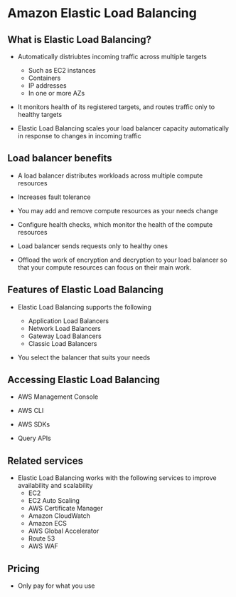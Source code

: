 # Amazon Elastic Load Balancing

## What is Elastic Load Balancing?

* Automatically distriubtes incoming traffic across multiple targets
  * Such as EC2 instances
  * Containers
  * IP addresses
  * In one or more AZs

* It monitors health of its registered targets, and routes traffic only to healthy targets

* Elastic Load Balancing scales your load balancer capacity automatically in response to changes in incoming traffic

## Load balancer benefits

* A load balancer distributes workloads across multiple compute resources

* Increases fault tolerance

* You may add and remove compute resources as your needs change

* Configure health checks, which monitor the health of the compute resources

* Load balancer sends requests only to healthy ones

* Offload the work of encryption and decryption to your load balancer so that your compute resources can focus on their main work.

## Features of Elastic Load Balancing

* Elastic Load Balancing supports the following
  * Application Load Balancers
  * Network Load Balancers
  * Gateway Load Balancers
  * Classic Load Balancers

* You select the balancer that suits your needs

## Accessing Elastic Load Balancing

* AWS Management Console

* AWS CLI

* AWS SDKs

* Query APIs

## Related services

* Elastic Load Balancing works with the following services to improve availability and scalability
  * EC2
  * EC2 Auto Scaling
  * AWS Certificate Manager
  * Amazon CloudWatch
  * Amazon ECS
  * AWS Global Accelerator
  * Route 53
  * AWS WAF

## Pricing

* Only pay for what you use
